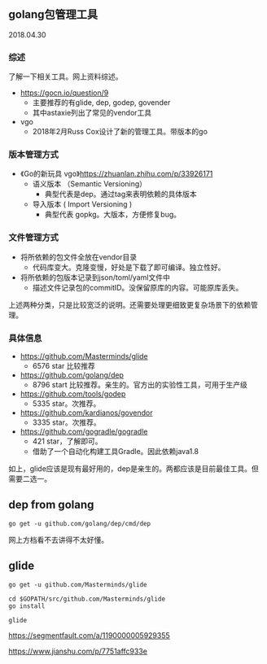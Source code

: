 ## golang包管理工具

2018.04.30

### 综述

了解一下相关工具。网上资料综述。

* https://gocn.io/question/9
  * 主要推荐的有glide, dep, godep, govender
  * 其中astaxie列出了常见的vendor工具
* vgo
  * 2018年2月Russ Cox设计了新的管理工具。带版本的go



### 版本管理方式

* 《Go的新玩具 vgo》https://zhuanlan.zhihu.com/p/33926171
  * 语义版本 （Semantic Versioning）
    * 典型代表是dep。通过tag来表明依赖的具体版本
  * 导入版本 ( Import Versioning ) 
    *  典型代表 gopkg。大版本，方便修复bug。

### 文件管理方式

* 将所依赖的包文件全放在vendor目录
  * 代码库变大。克隆变慢，好处是下载了即可编译。独立性好。
* 将所依赖的包版本记录到json/toml/yaml文件中
  * 描述文件记录包的commitID。没保留原库的内容。可能原库丢失。 



上述两种分类，只是比较宽泛的说明。还需要处理更细致更复杂场景下的依赖管理。



### 具体信息



* https://github.com/Masterminds/glide
  * 6576 star 比较推荐
* https://github.com/golang/dep
  * 8796 start 比较推荐。亲生的。官方出的实验性工具，可用于生产级
* https://github.com/tools/godep
  * 5335 star。次推荐。
* https://github.com/kardianos/govendor
  * 3335 star。次推荐。
* https://github.com/gogradle/gogradle
  * 421 star，了解即可。
  * 借助了一个自动化构建工具Gradle。因此依赖java1.8



如上，glide应该是现有最好用的，dep是亲生的。两都应该是目前最佳工具。但需要二选一。



## dep from golang

```shell
go get -u github.com/golang/dep/cmd/dep

```

网上方档看不去讲得不太好懂。



## glide

```shell
go get -u github.com/Masterminds/glide

cd $GOPATH/src/github.com/Masterminds/glide
go install

glide

```



https://segmentfault.com/a/1190000005929355

https://www.jianshu.com/p/7751affc933e



